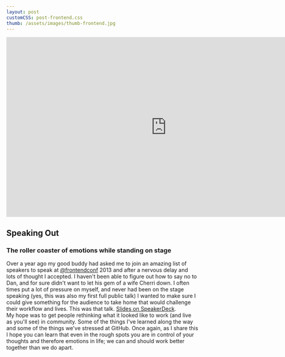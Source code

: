 ```yaml
---
layout: post
customCSS: post-frontend.css
thumb: /assets/images/thumb-frontend.jpg
---
```


<div class="article-header">
	<div class="video" style="max-width: 840px; margin: 0 auto;">
	<iframe src="https://fast.wistia.net/embed/iframe/t24qnfir85?videoFoam=true" allowtransparency="true" frameborder="0" scrolling="no" class="wistia_embed" name="wistia_embed" allowfullscreen mozallowfullscreen webkitallowfullscreen oallowfullscreen msallowfullscreen width="840" height="473"></iframe><script src="//fast.wistia.net/assets/external/iframe-api-v1.js"></script>
	</div>
</div>

<article>

<h1 id="fittext_2">Speaking Out</h1>
<h3 id="fittext_3">The roller coaster of emotions while standing on stage</h3>

<script type="text/javascript">
	$("#fittext_2").fitText(.7, { minFontSize: '42px', maxFontSize: '125px' });
	$("#fittext_3").fitText(1, { minFontSize: '16px', maxFontSize: '32px' });
</script>

<div class="f4 lh-copy mb3">Over a year ago my good buddy had asked me to join an amazing list of speakers to speak at <a href="https://twitter.com/frontendconf" target="_blank">@frontendconf</a> 2013 and after a nervous delay and lots of thought I accepted. I haven't been able to figure out how to say no to Dan, and for sure didn't want to let his gem of a wife Cherri down. I often times put a lot of pressure on myself, and never had been on the stage speaking (yes, this was also my first full public talk) I wanted to make sure I could give something for the audience to take home that would challenge their workflow and lives. This was that talk. <a href="https://speakerdeck.com/mattgraham/we-should-be-lovers">Slides on SpeakerDeck</a>.</div>
<div class="f4 lh-copy mb3">My hope was to get people rethinking what it looked like to work (and live as you'll see) in community. Some of the things I've learned along the way and some of the things we've stressed at GitHub. Once again, as I share this I hope you can learn that even in the rough spots you are in control of your thoughts and therefore emotions in life; we can and should work better together than we do apart.</div>
</article>
